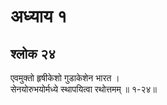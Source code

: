 # अध्याय १

## श्लोक २४

एवमुक्तो हृषीकेशो गुडाकेशेन भारत ।<br>सेनयोरुभयोर्मध्ये स्थापयित्वा रथोत्तमम् ॥ १-२४॥<br><br>

